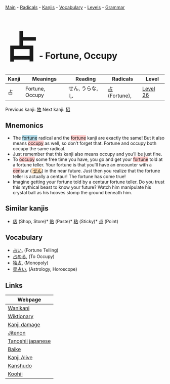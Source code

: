 <style> bigfont {font-size: 100px}</style>
[Main](../README.md) -
[Radicals](../radicals.md) -
[Kanjis](../kanjis.md) -
[Vocabulary](../vocabulary.md) -
[Levels](../levels.md) -
[Grammar](../grammar.md)
# <bigfont> 占</bigfont> - Fortune, Occupy 

| Kanji | Meanings | Reading | Radicals | Level |
| --- | --- | --- | --- | --- |
| 占 | Fortune, Occupy | せん, うらな, し | [占](../radicals/占.md) (Fortune),  | [Level 26](../levels/wk_level26.md) |

Previous kanji: [独](独.md) Next kanji: [招](招.md) 

## Mnemonics
 * The <span style="background-color:#ADD8E6"> fortune</span> radical and the <span style="background-color:#ffcccb"> fortune</span> kanji are exactly the same! But it also means <span style="background-color:#ffcccb"> occupy</span> as well, so don’t forget that. Fortune and occupy both occupy the same radical.
* Just remember that this kanji also means occupy and you’ll be just fine.
* To <span style="background-color:#ffcccb"> occupy</span> some free time you have, you go and get your <span style="background-color:#ffcccb"> fortune</span> told at a fortune teller. Your fortune is that you’ll have an encounter with a <span style="background-color:#ffcccb"> cen</span>taur (<span style="background-color:#fed8b1"> [せん](https://jisho.org/search/せん)</span>) in the near future. Just then you realize that the fortune teller is actually a centaur! The fortune has come true!
* Imagine getting your fortune told by a centaur fortune teller. Do you trust this mythical beast to know your future? Watch him manipulate his crystal ball as his hooves stomp the ground beneath him.


## Similar kanjis
 * [店](店.md) (Shop, Store)* [貼](貼.md) (Paste)* [粘](粘.md) (Sticky)* [点](点.md) (Point)


## Vocabulary
 * [占い](../vocabulary/占.md), (Fortune Telling)
* [占める](../vocabulary/占.md), (To Occupy)
* [独占](../vocabulary/占.md), (Monopoly)
* [星占い](../vocabulary/占.md), (Astrology, Horoscope)



## Links 

| Webpage |
| --- |
| [Wanikani          ](https://www.wanikani.com/kanji/占) |
| [Wiktionary        ](https://en.wiktionary.org/wiki/占) |
| [Kanji damage      ](http://www.kanjidamage.com/kanji/search?utf8=✓&q=占) |
| [Jitenon           ](https://jitenon.com/kanji/占) |
| [Tanoshii japanese ](https://www.tanoshiijapanese.com/dictionary/kanji.cfm?k=占) |
| [Baike             ](https://baike.baidu.com/item/占) |
| [Kanji Alive       ](https://app.kanjialive.com/占) |
| [Kanshudo          ](https://www.kanshudo.com/searchmn?q=占) |
| [Koohii            ](https://kanji.koohii.com/study/kanji/占) |
